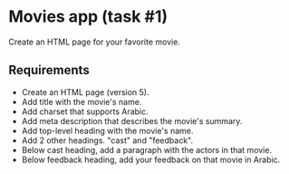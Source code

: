 # Movies app (task #1)

Create an HTML page for your favorite movie.

## Requirements

- Create an HTML page (version 5).
- Add title with the movie's name.
- Add charset that supports Arabic.
- Add meta description that describes the movie's summary.
- Add top-level heading with the movie's name.
- Add 2 other headings. "cast" and "feedback".
- Below cast heading, add a paragraph with the actors in that movie.
- Below feedback heading, add your feedback on that movie in Arabic.
